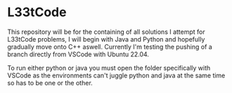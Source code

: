 # L33tCode
This repository will be for the containing of all solutions I attempt for L33tCode problems, I will begin with Java and Python and hopefully gradually move onto C++ aswell.
Currently I'm testing the pushing of a branch directly from VSCode with Ubuntu 22.04.

To run either python or java you must open the folder specifically with VSCode as the environments can't juggle python and java at the same time so has to be one or the other.